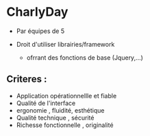 # CharlyDay

* Par équipes de 5

* Droit d'utiliser librairies/framework
  * ofrrant des fonctions de base (Jquery,...)

## Criteres :
  
  * Application opérationnellle et fiable 
  * Qualité de l'interface 
   * ergonomie , fluidité, esthétique
  * Qualité technique , sécurité
  * Richesse fonctionnelle , originalité 


